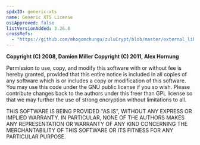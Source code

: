 ```yaml
---
spdxID: generic-xts
name: Generic XTS License
osiApproved: false
listVersionAdded: 3.26.0
crossRefs: 
  - "https://github.com/mhogomchungu/zuluCrypt/blob/master/external_libraries/tcplay/generic_xts.c"
---
```


**Copyright (C) 2008, Damien Miller Copyright (C) 2011, Alex Hornung**

Permission to use, copy, and modify this software with or without fee is hereby granted, provided that this entire notice is included in all copies of any software which is or includes a copy or modification of this software. You may use this code under the GNU public license if you so wish. Please contribute changes back to the authors under this freer than GPL license so that we may further the use of strong encryption without limitations to all.

THIS SOFTWARE IS BEING PROVIDED "AS IS", WITHOUT ANY EXPRESS OR IMPLIED WARRANTY. IN PARTICULAR, NONE OF THE AUTHORS MAKES ANY REPRESENTATION OR WARRANTY OF ANY KIND CONCERNING THE MERCHANTABILITY OF THIS SOFTWARE OR ITS FITNESS FOR ANY PARTICULAR PURPOSE.
